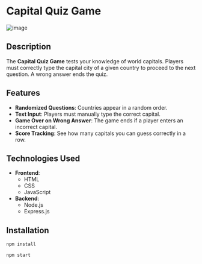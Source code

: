 # Capital Quiz Game



![image](https://github.com/user-attachments/assets/8b0170a7-1b84-448c-9c40-e0ab46eb0058)


## Description

The **Capital Quiz Game** tests your knowledge of world capitals. Players must correctly type the capital city of a given country to proceed to the next question. A wrong answer ends the quiz.

## Features

- **Randomized Questions**: Countries appear in a random order.
- **Text Input**: Players must manually type the correct capital.
- **Game Over on Wrong Answer**: The game ends if a player enters an incorrect capital.
- **Score Tracking**: See how many capitals you can guess correctly in a row.

## Technologies Used

- **Frontend**:
  - HTML
  - CSS
  - JavaScript
- **Backend**:
  - Node.js
  - Express.js

## Installation
```bash
npm install
```
```bash
npm start
```
